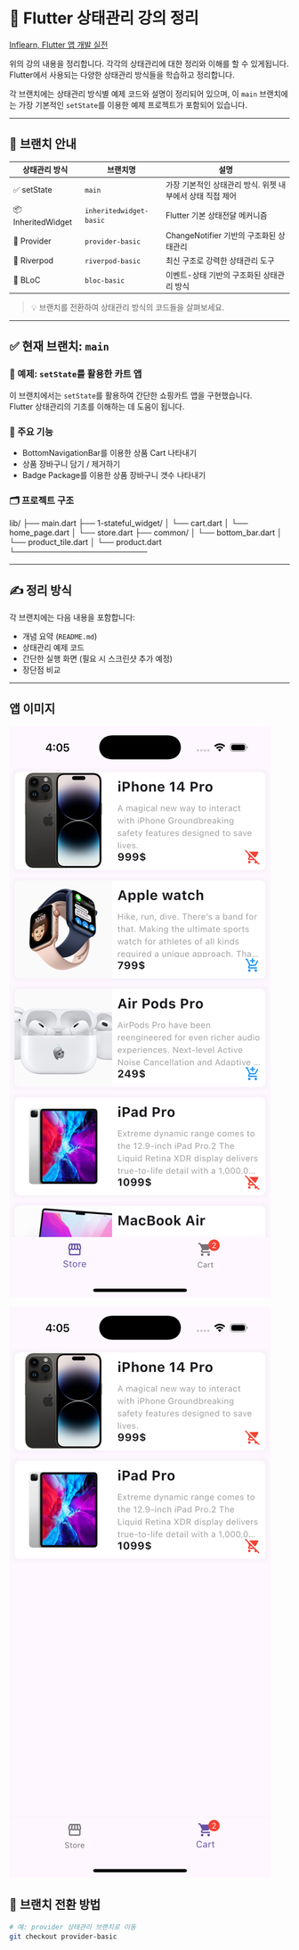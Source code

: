 # 🧠 Flutter 상태관리 강의 정리

<A href="https://www.inflearn.com/course/%ED%94%8C%EB%9F%AC%ED%84%B0-%EC%95%B1-%EA%B0%9C%EB%B0%9C-%EC%8B%A4%EC%A0%84"> Inflearn, Flutter 앱 개발 실전</A>

위의 강의 내용을 정리합니다. 각각의 상태관리에 대한 정리와 이해를 할 수 있게됩니다.
Flutter에서 사용되는 다양한 상태관리 방식들을 학습하고 정리합니다.

각 브랜치에는 상태관리 방식별 예제 코드와 설명이 정리되어 있으며, 이 `main` 브랜치에는 가장 기본적인 `setState`를 이용한 예제 프로젝트가 포함되어 있습니다.

---

## 📌 브랜치 안내

| 상태관리 방식         | 브랜치명                 | 설명                                                  |
|--------------------|----------------------- |-----------------------------------------------------|
| ✅ setState         | `main`                  | 가장 기본적인 상태관리 방식. 위젯 내부에서 상태 직접 제어 |
| 📦 InheritedWidget  | `inheritedwidget-basic` | Flutter 기본 상태전달 메커니즘                        |
| 🔄 Provider         | `provider-basic`        | ChangeNotifier 기반의 구조화된 상태관리               |
| 🌿 Riverpod         | `riverpod-basic`        | 최신 구조로 강력한 상태관리 도구                      |
| 🔗 BLoC             | `bloc-basic`            | 이벤트-상태 기반의 구조화된 상태관리 방식             |

> 💡 브랜치를 전환하여 상태관리 방식의 코드들을 살펴보세요.

---

## ✅ 현재 브랜치: `main`

### 📱 예제: `setState`를 활용한 카트 앱

이 브랜치에서는 `setState`를 활용하여 간단한 쇼핑카트 앱을 구현했습니다.  
Flutter 상태관리의 기초를 이해하는 데 도움이 됩니다.

### 🧩 주요 기능
- BottomNavigationBar를 이용한 상품 Cart 나타내기
- 상품 장바구니 담기 / 제거하기
- Badge Package를 이용한 상품 장바구니 갯수 나타내기

### 🗂️ 프로젝트 구조
lib/
├── main.dart
├── 1-stateful_widget/
│ └── cart.dart
│ └── home_page.dart
│ └── store.dart
├── common/
│ └── bottom_bar.dart
│ └── product_tile.dart
│ └── product.dart
└────────────────────────

---

## ✍️ 정리 방식

각 브랜치에는 다음 내용을 포함합니다:

- 개념 요약 (`README.md`)
- 상태관리 예제 코드
- 간단한 실행 화면 (필요 시 스크린샷 추가 예정)
- 장단점 비교

---

## 앱 이미지
![카트 앱 실행 화면-1](https://github.com/daehooo/flutter_state_management/blob/main/assets/cart_app_image_1.png?raw=true)

![카트 앱 실행 화면-2](https://github.com/daehooo/flutter_state_management/blob/main/assets/cart_app_image_2.png?raw=true)


## 🚀 브랜치 전환 방법

```bash
# 예: provider 상태관리 브랜치로 이동
git checkout provider-basic

